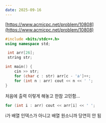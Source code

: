 ```yaml
---
date: 2025-09-16
---
```

[https://www.acmicpc.net/problem/10808](https://www.acmicpc.net/problem/10808)
```cpp
#include <bits/stdc++.h>
using namespace std;

 int arr[26];
 string str;

int main() {
    cin >> str;
    for (char c : str) arr[c - 'a']++; 
    for (int n : arr) cout << n << ' ';
}
```

처음에 출력 이렇게 해놓고 한참 고민함...
```cpp
for (int i : arr) cout << arr[i] << ' ';
```
i가 배열 인덱스가 아니고 배열 원소니까 당연히 안 됨

